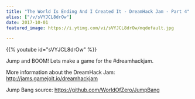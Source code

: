 ```yaml
---
title: "The World Is Ending And I Created It - DreamHack Jam - Part 4"
alias: ["/v/sVYJCL8drOw"]
date: 2017-10-01
featured_image: https://i.ytimg.com/vi/sVYJCL8drOw/mqdefault.jpg

---
```


{{% youtube id="sVYJCL8drOw" %}}

Jump and BOOM! Lets make a game for the #dreamhackjam.

More information about the DreamHack Jam: http://jams.gamejolt.io/dreamhackjam

Jump Bang source: https://github.com/WorldOfZero/JumpBang